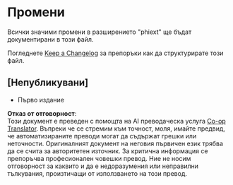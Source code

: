 <!--
CO_OP_TRANSLATOR_METADATA:
{
  "original_hash": "bd0afcb627d5754038537758315cbad7",
  "translation_date": "2025-07-16T17:26:29+00:00",
  "source_file": "code/09.UpdateSamples/Aug/vscode/phiext/CHANGELOG.md",
  "language_code": "bg"
}
-->
# Промени

Всички значими промени в разширението "phiext" ще бъдат документирани в този файл.

Погледнете [Keep a Changelog](http://keepachangelog.com/) за препоръки как да структурирате този файл.

## [Непубликувани]

- Първо издание

**Отказ от отговорност**:  
Този документ е преведен с помощта на AI преводаческа услуга [Co-op Translator](https://github.com/Azure/co-op-translator). Въпреки че се стремим към точност, моля, имайте предвид, че автоматизираните преводи могат да съдържат грешки или неточности. Оригиналният документ на неговия първичен език трябва да се счита за авторитетен източник. За критична информация се препоръчва професионален човешки превод. Ние не носим отговорност за каквито и да е недоразумения или неправилни тълкувания, произтичащи от използването на този превод.